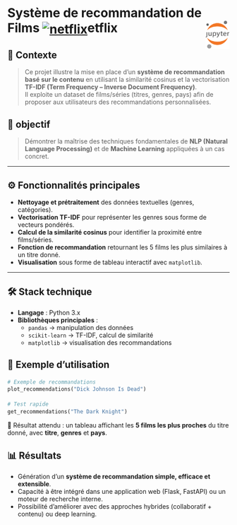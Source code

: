 # Système de recommandation de Films <a href="#"><img align="center" src="https://upload.wikimedia.org/wikipedia/commons/0/0c/Netflix_2015_N_logo.svg?uselang=fr" alt="netflix" height="36px"></a>etflix<!-- (Machine Learning)--><a href="../"><img align="right" src="https://github.com/MiKL5/Python/blob/master/assets/logo/Jupyter.svg" alt="Jupyter" height="64px"></a>
## 📌 Contexte
> Ce projet illustre la mise en place d’un **système de recommandation basé sur le contenu** en utilisant la similarité cosinus et la vectorisation **TF-IDF (Term Frequency – Inverse Document Frequency)**.  
Il exploite un dataset de films/séries (titres, genres, pays) afin de proposer aux utilisateurs des recommandations personnalisées.
## **🎯 objectif**
> Démontrer la maîtrise des techniques fondamentales de **NLP (Natural Language Processing)** et de **Machine Learning** appliquées à un cas concret.
---
## ⚙️ Fonctionnalités principales
- **Nettoyage et prétraitement** des données textuelles (genres, catégories).
- **Vectorisation TF-IDF** pour représenter les genres sous forme de vecteurs pondérés.
- **Calcul de la similarité cosinus** pour identifier la proximité entre films/séries.
- **Fonction de recommandation** retournant les 5 films les plus similaires à un titre donné.
- **Visualisation** sous forme de tableau interactif avec `matplotlib`.
---
## 🛠️ Stack technique
- **Langage** : Python 3.x  
- **Bibliothèques principales** :
  - `pandas` → manipulation des données  
  - `scikit-learn` → TF-IDF, calcul de similarité  
  - `matplotlib` → visualisation des recommandations  
## 🚀 Exemple d’utilisation
```python
# Exemple de recommandations
plot_recommendations("Dick Johnson Is Dead")

# Test rapide
get_recommendations("The Dark Knight")
```
🔎 Résultat attendu : un tableau affichant les **5 films les plus proches** du titre donné, avec **titre**, **genres** et **pays**.
## 📊 Résultats
- Génération d’un **système de recommandation simple, efficace et extensible**.
- Capacité à être intégré dans une application web (Flask, FastAPI) ou un moteur de recherche interne.
- Possibilité d’améliorer avec des approches hybrides (collaboratif + contenu) ou deep learning.
<!-- ## 🌍 Perspectives d’évolution
- Ajout de **pondération par popularité** (scores IMDB, vues Netflix, etc.).
- Intégration d’un **système de filtrage collaboratif** (collaborative filtering).
- Déploiement sous forme d’API (FastAPI, Flask).
- Création d’une interface interactive avec **Streamlit** ou **Dash**. -->